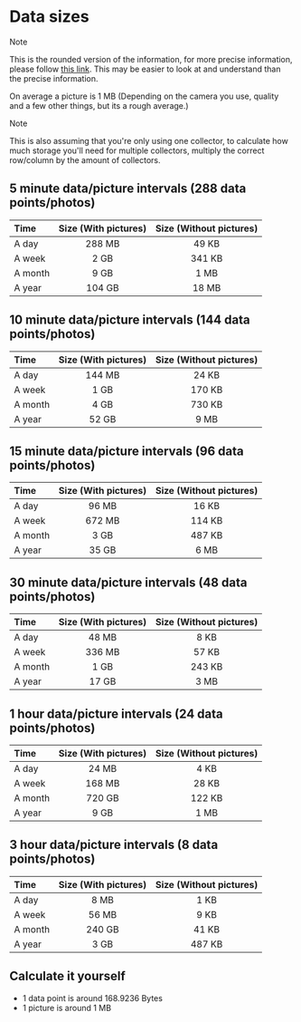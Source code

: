 # Data sizes

> [!NOTE]
> This is the rounded version of the information, for more precise information, please follow [this link](external-drive-precise.md).
> This may be easier to look at and understand than the precise information.

On average a picture is 1 MB (Depending on the camera you use, quality and a few other things, but its a rough average.)

> [!NOTE]
> This is also assuming that you're only using one collector, to calculate how much storage you'll need for multiple collectors, multiply the correct row/column by the amount of collectors.

## 5 minute data/picture intervals (288 data points/photos)
| Time    | Size (With pictures) | Size (Without pictures) |
|:--------|:--------------------:|:-----------------------:|
| A day   | 288 MB               | 49 KB                   |
| A week  | 2 GB                 | 341 KB                  |
| A month | 9 GB                 | 1 MB                    |
| A year  | 104 GB               | 18 MB                   |

## 10 minute data/picture intervals (144 data points/photos)
| Time    | Size (With pictures) | Size (Without pictures) |
|:--------|:--------------------:|:-----------------------:|
| A day   | 144 MB               | 24 KB                   |
| A week  | 1 GB                 | 170 KB                  |
| A month | 4 GB                 | 730 KB                  |
| A year  | 52 GB                | 9 MB                    |

## 15 minute data/picture intervals (96 data points/photos)
| Time    | Size (With pictures) | Size (Without pictures) |
|:--------|:--------------------:|:-----------------------:|
| A day   | 96 MB                | 16 KB                   |
| A week  | 672 MB               | 114 KB                  |
| A month | 3 GB                 | 487 KB                  |
| A year  | 35 GB                | 6 MB                    |

## 30 minute data/picture intervals (48 data points/photos)
| Time    | Size (With pictures) | Size (Without pictures) |
|:--------|:--------------------:|:-----------------------:|
| A day   | 48 MB                | 8 KB                    |
| A week  | 336 MB               | 57 KB                   |
| A month | 1 GB                 | 243 KB                  |
| A year  | 17 GB                | 3 MB                    |

## 1 hour data/picture intervals (24 data points/photos)
| Time    | Size (With pictures) | Size (Without pictures) |
|:--------|:--------------------:|:-----------------------:|
| A day   | 24 MB                | 4 KB                    |
| A week  | 168 MB               | 28 KB                   |
| A month | 720 GB               | 122 KB                  |
| A year  | 9 GB                 | 1 MB                    |

## 3 hour data/picture intervals (8 data points/photos)
| Time    | Size (With pictures) | Size (Without pictures) |
|:--------|:--------------------:|:-----------------------:|
| A day   | 8 MB                 | 1 KB                    |
| A week  | 56 MB                | 9 KB                    |
| A month | 240 GB               | 41 KB                   |
| A year  | 3 GB                 | 487 KB                  |

## Calculate it yourself
- 1 data point is around 168.9236 Bytes
- 1 picture is around 1 MB